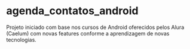 # agenda_contatos_android
Projeto iniciado com base nos cursos de Android oferecidos pelos Alura (Caelum) com novas features conforme a aprendizagem de novas tecnologias.

